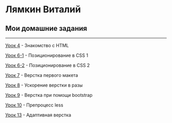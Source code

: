 # Лямкин Виталий
## Мои домашние задания
***

[Урок 4](https://lyamkinva.github.io/lesson_4/ "Описание") - Знакомство с HTML

[Урок 6-1](https://lyamkinva.github.io/lesson_4/ "Описание") - Позиционирование в CSS 1

[Урок 6-2](https://lyamkinva.github.io/lesson_4/ "Описание") - Позиционирование в CSS 2

[Урок 7](https://lyamkinva.github.io/lesson_4/ "Описание") - Верстка первого макета

[Урок 8](https://lyamkinva.github.io/lesson_4/ "Описание") - Ускорение верстки в разы

[Урок 9](https://lyamkinva.github.io/lesson_4/ "Описание") - Верстка при помощи bootstrap

[Урок 10](https://lyamkinva.github.io/lesson_4/ "Описание") - Препроцесс less

[Урок 13](https://lyamkinva.github.io/lesson_4/ "Описание") - Адаптивная верстка
